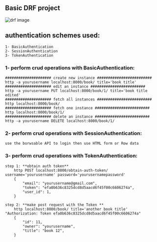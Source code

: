 

## Basic DRF project 
![drf image](https://www.thetestspecimen.com/img/django-initial/django-rest-logo-1920w.jpg)

## authentication schemes used:
    1- BasicAuthentication
    2- SessionAuthentication
    3- TokenAuthentication

### 1- perform crud operations with **BasicAuthentication**:
    ##################### create new instance #########################
    http -a yourusername localhost:8000/book/ title='book title' 
    ##################### edit an instance #########################
    http -a yourusername PUT localhost:8000/book/1/ title='book title edited' 
    ##################### fetch all instances #########################
    http localhost:8000/book/  
    ##################### fetch one instance #########################
    http localhost:8000/book/1/ 
    ##################### delete an instance #########################
    http -a yourusername DELETE localhost:8000/book/1/  


### 2- perform crud operations with **SessionAuthentication**:
    use the borwsable API to login then use HTML form or Row data


### 3- perform crud operations with **TokenAuthentication**:

    step 1: **obtain auth token**
        http POST localhost:8000/obtain-auth-token/ username='yourusername' password='yourusernamepassword'
        {
            "email": "yourusername@gmail.com",
            "token": "efa0b636c8325dcd8d5aacd6f45f00c6606274a",
            "user_id": 1,
        }

    step 2: **make post request with the Token **
        http localhost:8000/book/ title='another book title' "Authorization: Token efa0b636c8325dcd8d5aacd6f45f00c6606274a"
        {
            "id": 11,
            "owner": "yourusername",
            "title": "book 12",
        }


